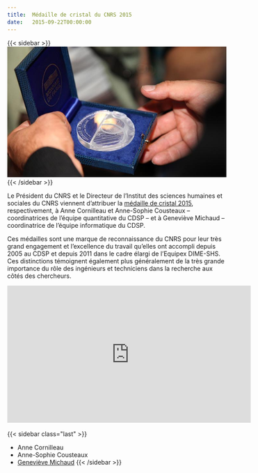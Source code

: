 ```yaml
---
title:  Médaille de cristal du CNRS 2015
date:   2015-09-22T00:00:00
---
```


{{< sidebar >}}
![](/img/actualites/Cristal-medaille.jpg)
{{< /sidebar >}}

Le Président du CNRS et le Directeur de l’Institut des sciences humaines et sociales du CNRS viennent d’attribuer la [médaille de cristal 2015](https://www.cnrs.fr/fr/talents/cnrs?medal=42), respectivement, à Anne Cornilleau et  Anne-Sophie Cousteaux – coordinatrices de l’équipe quantitative du CDSP – et à Geneviève Michaud – coordinatrice de l’équipe informatique du CDSP.

Ces médailles sont une marque de reconnaissance du CNRS pour leur très grand engagement et l’excellence du travail qu’elles ont accompli depuis 2005 au CDSP et depuis 2011 dans le cadre élargi de l’Equipex DIME-SHS. Ces distinctions témoignent également plus généralement de la très grande importance du rôle des ingénieurs et techniciens dans la recherche aux côtés des chercheurs.

<iframe width="560" height="315" src="https://www.youtube.com/embed/ac1z5rclyOA" frameborder="0" allow="accelerometer; autoplay; clipboard-write; encrypted-media; gyroscope; picture-in-picture" allowfullscreen></iframe>

{{< sidebar class="last" >}}
- Anne Cornilleau
- Anne-Sophie Cousteaux
- [Geneviève Michaud](https://cdsp.sciences-po.fr/fr/le-cdsp/equipe/membre/genevieve.michaud/)
{{< /sidebar >}}
